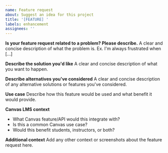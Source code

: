 ```yaml
---
name: Feature request
about: Suggest an idea for this project
title: '[FEATURE] '
labels: enhancement
assignees: ''
---
```


**Is your feature request related to a problem? Please describe.**
A clear and concise description of what the problem is. Ex. I'm always frustrated when [...]

**Describe the solution you'd like**
A clear and concise description of what you want to happen.

**Describe alternatives you've considered**
A clear and concise description of any alternative solutions or features you've considered.

**Use case**
Describe how this feature would be used and what benefit it would provide.

**Canvas LMS context**
- What Canvas feature/API would this integrate with?
- Is this a common Canvas use case?
- Would this benefit students, instructors, or both?

**Additional context**
Add any other context or screenshots about the feature request here.
